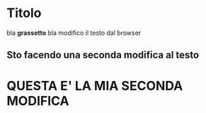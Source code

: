 # Titolo
 bla **grassetto** bla
 modifico il testo dal browser
## Sto facendo una seconda modifica al **testo**
# QUESTA E' LA MIA SECONDA MODIFICA
